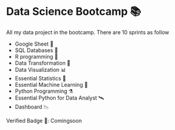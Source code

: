 # Data Science Bootcamp 📚
All my data project in the bootcamp. There are 10 sprints as follow

- Google Sheet 🐑
- SQL Databases 💽
- R programming 🔬
- Data Transformation 🚋
- Data Visualization 📊
- Essential Statistics 🧮
- Essential Machine Learning 🤖
- Python Programming ⚗️
- Essential Python for Data Analyst 🛰️
- Dashboard 📉

Verified Badge 🚩: Comingsoon
